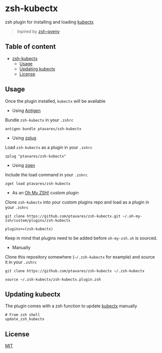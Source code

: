 # zsh-kubectx

zsh plugin for installing and loading [kubectx](https://github.com/ahmetb/kubectx.git)
>Inpired by [zsh-pyenv](https://github.com/mattberther/zsh-pyenv)

## Table of content

- [zsh-kubectx](#zsh-kubectx)
  - [Usage](#usage)
  - [Updating kubectx](#updating-kubectx)
  - [License](#license)

## Usage

Once the plugin installed, `kubectx` will be available

- Using [Antigen](https://github.com/zsh-users/antigen)

Bundle `zsh-kubectx` in your `.zshrc`

```shell
antigen bundle ptavares/zsh-kubectx
```

- Using [zplug](https://github.com/b4b4r07/zplug)

Load `zsh-kubectx` as a plugin in your `.zshrc`

```shell
zplug "ptavares/zsh-kubectx"
```

- Using [zgen](https://github.com/tarjoilija/zgen)

Include the load command in your `.zshrc`

```shell
zget load ptavares/zsh-kubectx
```

- As an [Oh My ZSH!](https://github.com/robbyrussell/oh-my-zsh) custom plugin

Clone `zsh-kubectx` into your custom plugins repo and load as a plugin in your `.zshrc`

```shell
git clone https://github.com/ptavares/zsh-kubectx.git ~/.oh-my-zsh/custom/plugins/zsh-kubectx
```

```shell
plugins+=(zsh-kubectx)
```

Keep in mind that plugins need to be added before `oh-my-zsh.sh` is sourced.

- Manually

Clone this repository somewhere (`~/.zsh-kubectx` for example) and source it in your `.zshrc`

```shell
git clone https://github.com/ptavares/zsh-kubectx ~/.zsh-kubectx
```

```shell
source ~/.zsh-kubectx/zsh-kubectx.plugin.zsh
```

## Updating kubectx

The plugin comes with a zsh function to update [kubectx](https://github.com/cunymatthieu/kubectx.git) manually

```shell
# From zsh shell
update_zsh_kubectx
```

## License

[MIT](LICENCE)
